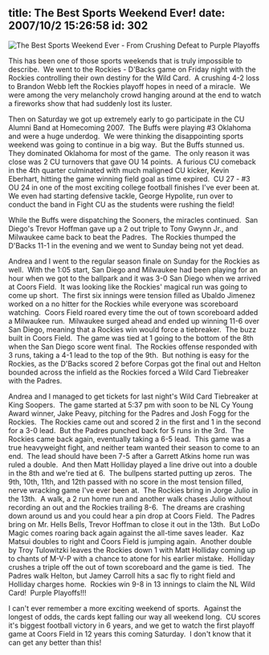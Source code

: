 title: The Best Sports Weekend Ever!
date: 2007/10/2 15:26:58
id: 302
---
![The Best Sports Weekend Ever - From Crushing Defeat to Purple Playoffs](/journal_images/BestSportsWeekendEver.png)

This has been one of those sports weekends that is truly impossible to describe.  We went to the Rockies - D'Backs game on Friday night with the Rockies controlling their own destiny for the Wild Card.  A crushing 4-2 loss to Brandon Webb left the Rockies playoff hopes in need of a miracle.  We were among the very melancholy crowd hanging around at the end to watch a fireworks show that had suddenly lost its luster.

Then on Saturday we got up extremely early to go participate in the CU Alumni Band at Homecoming 2007.  The Buffs were playing #3 Oklahoma and were a huge underdog.  We were thinking the disappointing sports weekend was going to continue in a big way.  But the Buffs stunned us.  They dominated Oklahoma for most of the game.  The only reason it was close was 2 CU turnovers that gave OU 14 points.  A furious CU comeback in the 4th quarter culminated with much maligned CU kicker, Kevin Eberhart, hitting the game winning field goal as time expired.  CU 27 - #3 OU 24 in one of the most exciting college football finishes I've ever been at.  We even had starting defensive tackle, George Hypolite, run over to conduct the band in Fight CU as the students were rushing the field!

While the Buffs were dispatching the Sooners, the miracles continued.  San Diego's Trevor Hoffman gave up a 2 out triple to Tony Gwynn Jr., and Milwaukee came back to beat the Padres.  The Rockies thumped the D'Backs 11-1 in the evening and we went to Sunday being not yet dead.

Andrea and I went to the regular season finale on Sunday for the Rockies as well.  With the 1:05 start, San Diego and Milwaukee had been playing for an hour when we got to the ballpark and it was 3-0 San Diego when we arrived at Coors Field.  It was looking like the Rockies' magical run was going to come up short.  The first six innings were tension filled as Ubaldo Jimenez worked on a no hitter for the Rockies while everyone was scoreboard watching.  Coors Field roared every time the out of town scoreboard added a Milwaukee run.  Milwaukee surged ahead and ended up winning 11-6 over San Diego, meaning that a Rockies win would force a tiebreaker.  The buzz built in Coors Field.  The game was tied at 1 going to the bottom of the 8th when the San Diego score went final.  The Rockies offense responded with 3 runs, taking a 4-1 lead to the top of the 9th.  But nothing is easy for the Rockies, as the D'Backs scored 2 before Corpas got the final out and Helton bounded across the infield as the Rockies forced a Wild Card Tiebreaker with the Padres.

Andrea and I managed to get tickets for last night's Wild Card Tiebreaker at King Soopers.  The game started at 5:37 pm with soon to be NL Cy Young Award winner, Jake Peavy, pitching for the Padres and Josh Fogg for the Rockies.  The Rockies came out and scored 2 in the first and 1 in the second for a 3-0 lead.  But the Padres punched back for 5 runs in the 3rd.  The Rockies came back again, eventually taking a 6-5 lead.  This game was a true heavyweight fight, and neither team wanted their season to come to an end.  The lead should have been 7-5 after a Garrett Atkins home run was ruled a double.  And then Matt Holliday played a line drive out into a double in the 8th and we're tied at 6.  The bullpens started putting up zeros.  The 9th, 10th, 11th, and 12th passed with no score in the most tension filled, nerve wracking game I've ever been at.  The Rockies bring in Jorge Julio in the 13th.  A walk, a 2 run home run and another walk chases Julio without recording an out and the Rockies trailing 8-6.  The dreams are crashing down around us and you could hear a pin drop at Coors Field.  The Padres bring on Mr. Hells Bells, Trevor Hoffman to close it out in the 13th.  But LoDo Magic comes roaring back again against the all-time saves leader.  Kaz Matsui doubles to right and Coors Field is jumping again.  Another double by Troy Tulowitzki leaves the Rockies down 1 with Matt Holliday coming up to chants of M-V-P with a chance to atone for his earlier mistake.  Holliday crushes a triple off the out of town scoreboard and the game is tied.  The Padres walk Helton, but Jamey Carroll hits a sac fly to right field and Holliday charges home.  Rockies win 9-8 in 13 innings to claim the NL Wild Card!  Purple Playoffs!!! 

I can't ever remember a more exciting weekend of sports.  Against the longest of odds, the cards kept falling our way all weekend long.  CU scores it's biggest football victory in 6 years, and we get to watch the first playoff game at Coors Field in 12 years this coming Saturday.  I don't know that it can get any better than this!